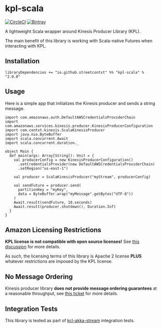 # kpl-scala
[![CircleCI](https://circleci.com/gh/StreetContxt/kpl-scala/tree/master.svg?style=shield)](https://circleci.com/gh/StreetContxt/kpl-scala/tree/master)
[![Bintray](https://img.shields.io/bintray/v/streetcontxt/maven/kpl-scala)](https://bintray.com/streetcontxt/maven/kpl-scala/_latestVersion)

A lightweight Scala wrapper around Kinesis Producer Library (KPL).

The main benefit of this library is working with Scala-native Futures when
interacting with KPL.


## Installation

```
libraryDependencies += "io.github.streetcontxt" %% "kpl-scala" % "2.0.0"
```


## Usage

Here is a simple app that initializes the Kinesis producer and sends a string message.

```
import com.amazonaws.auth.DefaultAWSCredentialsProviderChain
import com.amazonaws.services.kinesis.producer.KinesisProducerConfiguration
import com.contxt.kinesis.ScalaKinesisProducer
import java.nio.ByteBuffer
import scala.concurrent.Await
import scala.concurrent.duration._

object Main {
  def main(args: Array[String]): Unit = {
    val producerConfig = new KinesisProducerConfiguration()
      .setCredentialsProvider(new DefaultAWSCredentialsProviderChain)
      .setRegion("us-east-1")

    val producer = ScalaKinesisProducer("myStream", producerConfig)

    val sendFuture = producer.send(
      partitionKey = "myKey",
      data = ByteBuffer.wrap("myMessage".getBytes("UTF-8"))
    )
    Await.result(sendFuture, 10.seconds)
    Await.result(producer.shutdown(), Duration.Inf)
  }
}
```


## Amazon Licensing Restrictions
**KPL license is not compatible with open source licenses!** See
[this discussion](https://issues.apache.org/jira/browse/LEGAL-198) for more details.

As such, the licensing terms of this library is Apache 2 license **PLUS** whatever restrictions
are imposed by the KPL license.


## No Message Ordering
Kinesis producer library **does not provide message ordering guarantees** at a reasonable throughput,
see [this ticket](https://github.com/awslabs/amazon-kinesis-producer/issues/23) for more details.


## Integration Tests
This library is tested as part of [kcl-akka-stream](https://github.com/StreetContxt/kcl-akka-stream)
integration tests.
